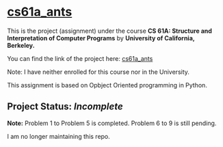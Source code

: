 # [cs61a_ants](https://inst.eecs.berkeley.edu/~cs61a/fa20/proj/ants/)

This is the project (assignment) under the course **CS 61A: Structure and Interpretation of Computer Programs** by **University of California, Berkeley.**

You can find the link of the project here: [cs61a_ants](https://inst.eecs.berkeley.edu/~cs61a/fa20/proj/ants/)

Note: I have neither enrolled for this course nor in the University.

This assignment is based on Opbject Oriented programming in Python. 

 ## Project Status: _Incomplete_
  
**Note:** Problem 1 to Problem 5 is completed. Problem 6 to 9 is still pending. 

I am no longer maintaining this repo. 
